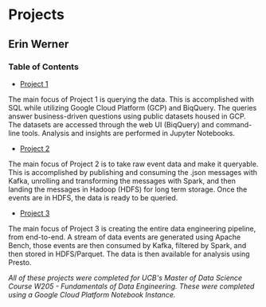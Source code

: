 # Projects

## Erin Werner

### Table of Contents

* [Project 1](https://github.com/etwernerMIDS/Data_Engineering/tree/master/Projects/project-1-etwernerMIDS-master)

The main focus of Project 1 is querying the data. This is accomplished with SQL while utilizing Google Cloud Platform (GCP) and BiqQuery. The queries answer business-driven questions using public datasets housed in GCP. The datasets are accessed through the web UI (BiqQuery) and command-line tools. Analysis and insights are performed in Jupyter Notebooks.

* [Project 2](https://github.com/etwernerMIDS/Data_Engineering/tree/master/Projects/project-2-etwernerMIDS-master)

The main focus of Project 2 is to take raw event data and make it queryable. This is accomplished by publishing and consuming the .json messages with Kafka, unrolling and transforming the messages with Spark, and then landing the messages in Hadoop (HDFS) for long term storage. Once the events are in HDFS, the data is ready to be queried. 

* [Project 3](https://github.com/etwernerMIDS/Data_Engineering/tree/master/Projects/project-3-etwernerMIDS-master)

The main focus of Project 3 is creating the entire data engineering pipeline, from end-to-end. A stream of data events are generated using Apache Bench, those events are then consumed by Kafka, filtered by Spark, and then stored in HDFS/Parquet. The data is then available for analysis using Presto.

*All of these projects were completed for UCB's Master of Data Science Course W205 - Fundamentals of Data Engineering. These were completed using a Google Cloud Platform Notebook Instance.* 
